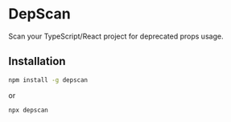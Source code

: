 # DepScan

Scan your TypeScript/React project for deprecated props usage.

## Installation

```bash
npm install -g depscan
```
or
```bash
npx depscan
```